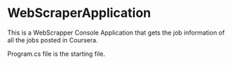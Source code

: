 # WebScraperApplication
This is a WebScrapper Console Application that gets the job information of all the jobs posted in Coursera.

Program.cs file is the starting file.
